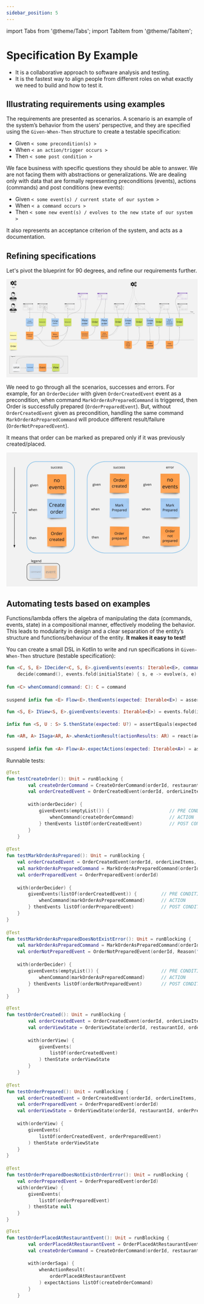```yaml
---
sidebar_position: 5
---
```


import Tabs from '@theme/Tabs';
import TabItem from '@theme/TabItem';

# Specification By Example

- It is a collaborative approach to software analysis and testing.
- It is the fastest way to align people from different roles on what exactly we need to build and how to test it.

## Illustrating requirements using examples

The requirements are presented as scenarios.
A scenario is an example of the system’s behavior from the users’ perspective,
and they are specified using the `Given-When-Then` structure to create a testable specification:

- Given `< some precondition(s) >`
- When `< an action/trigger occurs >`
- Then `< some post condition >`

We face business with specific questions they should be able to answer.
We are not facing them with abstractions or generalizations.
We are dealing only with data that are formally representing preconditions (events), actions (commands) and post
conditions (new events):

- Given `< some event(s) / current state of our system > `
- When `< a command occurs >`
- Then `< some new event(s) / evolves to the new state of our system >`

It also represents an acceptance criterion of the system, and acts as a documentation.

## Refining specifications

Let's pivot the blueprint for 90 degrees, and refine our requirements further.

![restaurant model](/img/restaurant-model.jpg)

We need to go through all the scenarios, successes and errors.
For example, for an `OrderDecider` with given `OrderCreatedEvent`  event as a precondition, when
command `MarkOrderAsPreparedCommand` is triggered, then Order is successfully prepared (`OrderPreparedEvent`).
But, without `OrderCreatedEvent` given as precondition, handling the same command `MarkOrderAsPreparedCommand` will
produce different result/failure (`OrderNotPreparedEvent`).

It means that order can be marked as prepared only if it was previously created/placed.

![spec image](/img/spec-by-example.jpg)

## Automating tests based on examples

Functions/lambda offers the algebra of manipulating the data (commands, events, state) in a compositional manner,
effectively modeling the behavior.
This leads to modularity in design and a clear separation of the entity’s structure and functions/behaviour of the
entity. **It makes it easy to test!**

You can create a small DSL in Kotlin to write and run specifications in `Given-When-Then` structure (testable
specification):

<Tabs groupId="component-type" queryString="component-type">
  <TabItem value="decider" label="Decider">

```kotlin
fun <C, S, E> IDecider<C, S, E>.givenEvents(events: Iterable<E>, command: () -> C): Flow<E> =
    decide(command(), events.fold(initialState) { s, e -> evolve(s, e) })

fun <C> whenCommand(command: C): C = command

suspend infix fun <E> Flow<E>.thenEvents(expected: Iterable<E>) = assertIterableEquals(expected, toList())
```

  </TabItem>
  <TabItem value="view" label="View">

```kotlin
fun <S, E> IView<S, E>.givenEvents(events: Iterable<E>) = events.fold(initialState) { s, e -> evolve(s, e) }

infix fun <S, U : S> S.thenState(expected: U?) = assertEquals(expected, this)
```

  </TabItem>
  <TabItem value="saga" label="Saga">

```kotlin
fun <AR, A> ISaga<AR, A>.whenActionResult(actionResults: AR) = react(actionResults)

suspend infix fun <A> Flow<A>.expectActions(expected: Iterable<A>) = assertIterableEquals(expected, toList())

```

  </TabItem>
</Tabs>


Runnable tests:

<Tabs groupId="component-type" queryString="component-type">
  <TabItem value="decider" label="Decider">

```kotlin
@Test
fun testCreateOrder(): Unit = runBlocking {
        val createOrderCommand = CreateOrderCommand(orderId, restaurantId, orderLineItems)
        val orderCreatedEvent = OrderCreatedEvent(orderId, orderLineItems, restaurantId)
        
        with(orderDecider) {
            givenEvents(emptyList()) {                      // PRE CONDITIONS
                whenCommand(createOrderCommand)             // ACTION
            } thenEvents listOf(orderCreatedEvent)          // POST CONDITIONS
        }
    }

@Test
fun testMarkOrderAsPrepared(): Unit = runBlocking {
    val orderCreatedEvent = OrderCreatedEvent(orderId, orderLineItems, restaurantId)
    val markOrderAsPreparedCommand = MarkOrderAsPreparedCommand(orderId)
    val orderPreparedEvent = OrderPreparedEvent(orderId)

    with(orderDecider) {
        givenEvents(listOf(orderCreatedEvent)) {         // PRE CONDITIONS
            whenCommand(markOrderAsPreparedCommand)      // ACTION
        } thenEvents listOf(orderPreparedEvent)          // POST CONDITIONS
    }
}

@Test
fun testMarkOrderAsPreparedDoesNotExistError(): Unit = runBlocking {
    val markOrderAsPreparedCommand = MarkOrderAsPreparedCommand(orderId)
    val orderNotPreparedEvent = OrderNotPreparedEvent(orderId, Reason("Order does not exist"))

    with(orderDecider) {
        givenEvents(emptyList()) {                       // PRE CONDITIONS
            whenCommand(markOrderAsPreparedCommand)      // ACTION
        } thenEvents listOf(orderNotPreparedEvent)       // POST CONDITIONS
    }
}
```

  </TabItem>
  <TabItem value="view" label="View">

```kotlin
@Test
fun testOrderCreated(): Unit = runBlocking {
        val orderCreatedEvent = OrderCreatedEvent(orderId, orderLineItems, restaurantId)
        val orderViewState = OrderViewState(orderId, restaurantId, orderCreatedEvent.status, orderLineItems)

        with(orderView) {
            givenEvents(
                listOf(orderCreatedEvent)
            ) thenState orderViewState
        }
    }

@Test
fun testOrderPrepared(): Unit = runBlocking {
    val orderCreatedEvent = OrderCreatedEvent(orderId, orderLineItems, restaurantId)
    val orderPreparedEvent = OrderPreparedEvent(orderId)
    val orderViewState = OrderViewState(orderId, restaurantId, orderPreparedEvent.status, orderLineItems)

    with(orderView) {
        givenEvents(
            listOf(orderCreatedEvent, orderPreparedEvent)
        ) thenState orderViewState
    }
}

@Test
fun testOrderPreparedDoesNotExistOrderError(): Unit = runBlocking {
    val orderPreparedEvent = OrderPreparedEvent(orderId)
    with(orderView) {
        givenEvents(
            listOf(orderPreparedEvent)
        ) thenState null
    }
}
```

  </TabItem>
  <TabItem value="saga" label="Saga">

```kotlin
@Test
fun testOrderPlacedAtRestaurantEvent(): Unit = runBlocking {
        val orderPlacedAtRestaurantEvent = OrderPlacedAtRestaurantEvent(restaurantId, orderLineItems, orderId)
        val createOrderCommand = CreateOrderCommand(orderId, restaurantId, orderLineItems)

        with(orderSaga) {
            whenActionResult(
                orderPlacedAtRestaurantEvent
            ) expectActions listOf(createOrderCommand)
        }
    }
```

  </TabItem>
</Tabs>
